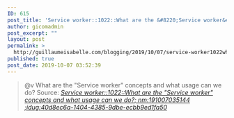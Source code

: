 ```yaml
---
ID: 615
post_title: 'Service worker::1022::What are the &#8220;Service worker&#8221; concepts and what usage can we do?; nm:191007035144 ;idug:40d8ec6a-1404-4385-9dbe-ecbb9ed1fa50'
author: gicomadmin
post_excerpt: ""
layout: post
permalink: >
  http://guillaumeisabelle.com/blogging/2019/10/07/service-worker1022what-are-the-service-worker-concepts-and-what-usage-can-we-do-nm191007035144-idug40d8ec6a-1404-4385-9dbe-ecbb9ed1fa50/
published: true
post_date: 2019-10-07 03:52:39
---
```

> @v What are the "Service worker" concepts and what usage can we do? Source: *[Service worker::1022::What are the "Service worker" concepts and what usage can we do?; nm:191007035144 ;idug:40d8ec6a-1404-4385-9dbe-ecbb9ed1fa50][1]*

 [1]: http://afelia.jgwill.com/nc/1022
